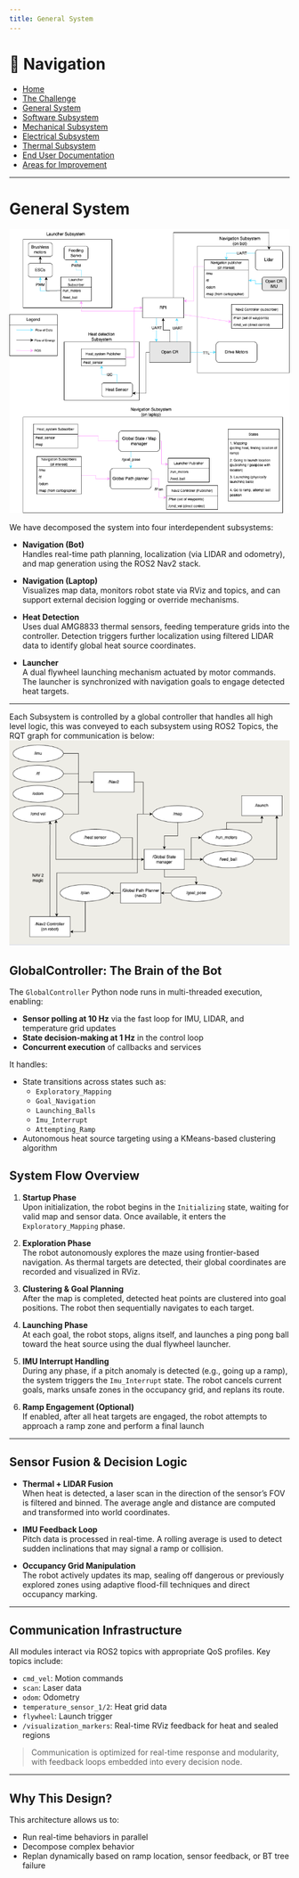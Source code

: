 ```yaml
---
title: General System
---
```


# 🔗 Navigation

- [Home](index.md)
- [The Challenge](challenge.md)
- [General System](general-system.md)
- [Software Subsystem](software.md)
- [Mechanical Subsystem](mechanical.md)
- [Electrical Subsystem](electrical.md)
- [Thermal Subsystem](thermal.md)
- [End User Documentation](user_docs.md)
- [Areas for Improvement](improvements.md)

---

# General System

![System breakdown](assets/images/general_system/System_Diagram_2310.drawio.png)

We have decomposed the system into four interdependent subsystems:

- **Navigation (Bot)**  
  Handles real-time path planning, localization (via LIDAR and odometry), and map generation using the ROS2 Nav2 stack.

- **Navigation (Laptop)**  
  Visualizes map data, monitors robot state via RViz and topics, and can support external decision logging or override mechanisms.

- **Heat Detection**  
  Uses dual AMG8833 thermal sensors, feeding temperature grids into the controller. Detection triggers further localization using filtered LIDAR data to identify global heat source coordinates.

- **Launcher**  
  A dual flywheel launching mechanism actuated by motor commands. The launcher is synchronized with navigation goals to engage detected heat targets.

---

Each Subsystem is controlled by a global controller that handles all high level logic, this was conveyed to each subsystem using ROS2 Topics, the RQT graph for communication is below:
![RQT](assets/images/general_system/RQT.png)

## GlobalController: The Brain of the Bot

The `GlobalController` Python node runs in multi-threaded execution, enabling:

- **Sensor polling at 10 Hz** via the fast loop for IMU, LIDAR, and temperature grid updates
- **State decision-making at 1 Hz** in the control loop
- **Concurrent execution** of callbacks and services

It handles:
- State transitions across states such as:
  - `Exploratory_Mapping`
  - `Goal_Navigation`
  - `Launching_Balls`
  - `Imu_Interrupt`
  - `Attempting_Ramp`
- Autonomous heat source targeting using a KMeans-based clustering algorithm

## System Flow Overview

1. **Startup Phase**  
   Upon initialization, the robot begins in the `Initializing` state, waiting for valid map and sensor data. Once available, it enters the `Exploratory_Mapping` phase.

2. **Exploration Phase**  
   The robot autonomously explores the maze using frontier-based navigation. As thermal targets are detected, their global coordinates are recorded and visualized in RViz.

3. **Clustering & Goal Planning**  
   After the map is completed, detected heat points are clustered into goal positions. The robot then sequentially navigates to each target.

4. **Launching Phase**  
   At each goal, the robot stops, aligns itself, and launches a ping pong ball toward the heat source using the dual flywheel launcher.

5. **IMU Interrupt Handling**  
   During any phase, if a pitch anomaly is detected (e.g., going up a ramp), the system triggers the `Imu_Interrupt` state. The robot cancels current goals, marks unsafe zones in the occupancy grid, and replans its route.

6. **Ramp Engagement (Optional)**  
   If enabled, after all heat targets are engaged, the robot attempts to approach a ramp zone and perform a final launch

---

## Sensor Fusion & Decision Logic

- **Thermal + LIDAR Fusion**  
  When heat is detected, a laser scan in the direction of the sensor’s FOV is filtered and binned. The average angle and distance are computed and transformed into world coordinates.

- **IMU Feedback Loop**  
  Pitch data is processed in real-time. A rolling average is used to detect sudden inclinations that may signal a ramp or collision.

- **Occupancy Grid Manipulation**  
  The robot actively updates its map, sealing off dangerous or previously explored zones using adaptive flood-fill techniques and direct occupancy marking.

---

## Communication Infrastructure

All modules interact via ROS2 topics with appropriate QoS profiles. Key topics include:

- `cmd_vel`: Motion commands
- `scan`: Laser data
- `odom`: Odometry
- `temperature_sensor_1/2`: Heat grid data
- `flywheel`: Launch trigger
- `/visualization_markers`: Real-time RViz feedback for heat and sealed regions

> Communication is optimized for real-time response and modularity, with feedback loops embedded into every decision node.

---

## Why This Design?

This architecture allows us to:
- Run real-time behaviors in parallel
- Decompose complex behavior
- Replan dynamically based on ramp location, sensor feedback, or BT tree failure